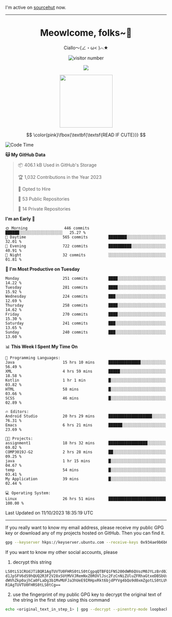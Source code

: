 I'm active on [sourcehut](https://sr.ht/~meow_king/) now. 

---

<div align="center">
  <h1>Meowlcome, folks~👋</h1>
  <p>Ciallo～(∠・ω< )⌒★</p>
</div>

<p align="center">
  <img src="https://count.getloli.com/get/@Ziqi-Yang?theme=rule34" alt="visitor number" />
</p>

<p align="center">
  <img src="https://skillicons.dev/icons?i=rust,c,py,flutter,go,java,js,bash,linux,emacs" />
</p>
<p align="center">
  <img height="165" src="https://github-readme-stats.vercel.app/api?username=Ziqi-Yang&show_icons=true&include_all_commits=true&hide_border=true" />
</p>

$$
\color{pink}\fbox{\textbf{\textsf{READ IF CUTE}}}
$$

<!--START_SECTION:waka-->
![Code Time](http://img.shields.io/badge/Code%20Time-1%2C647%20hrs%2043%20mins-blue)

**🐱 My GitHub Data** 

> 📦 406.1 kB Used in GitHub's Storage 
 > 
> 🏆 1,032 Contributions in the Year 2023
 > 
> 💼 Opted to Hire
 > 
> 📜 53 Public Repositories 
 > 
> 🔑 14 Private Repositories 
 > 
**I'm an Early 🐤** 

```text
🌞 Morning                446 commits         ██████░░░░░░░░░░░░░░░░░░░   25.27 % 
🌆 Daytime                565 commits         ████████░░░░░░░░░░░░░░░░░   32.01 % 
🌃 Evening                722 commits         ██████████░░░░░░░░░░░░░░░   40.91 % 
🌙 Night                  32 commits          ░░░░░░░░░░░░░░░░░░░░░░░░░   01.81 % 
```
📅 **I'm Most Productive on Tuesday** 

```text
Monday                   251 commits         ████░░░░░░░░░░░░░░░░░░░░░   14.22 % 
Tuesday                  281 commits         ████░░░░░░░░░░░░░░░░░░░░░   15.92 % 
Wednesday                224 commits         ███░░░░░░░░░░░░░░░░░░░░░░   12.69 % 
Thursday                 258 commits         ████░░░░░░░░░░░░░░░░░░░░░   14.62 % 
Friday                   270 commits         ████░░░░░░░░░░░░░░░░░░░░░   15.30 % 
Saturday                 241 commits         ███░░░░░░░░░░░░░░░░░░░░░░   13.65 % 
Sunday                   240 commits         ███░░░░░░░░░░░░░░░░░░░░░░   13.60 % 
```


📊 **This Week I Spent My Time On** 

```text
💬 Programming Languages: 
Java                     15 hrs 10 mins      ██████████████░░░░░░░░░░░   56.49 % 
XML                      4 hrs 59 mins       █████░░░░░░░░░░░░░░░░░░░░   18.58 % 
Kotlin                   1 hr 1 min          █░░░░░░░░░░░░░░░░░░░░░░░░   03.82 % 
HTML                     58 mins             █░░░░░░░░░░░░░░░░░░░░░░░░   03.66 % 
SCSS                     46 mins             █░░░░░░░░░░░░░░░░░░░░░░░░   02.89 % 

🔥 Editors: 
Android Studio           20 hrs 29 mins      ███████████████████░░░░░░   76.31 % 
Emacs                    6 hrs 21 mins       ██████░░░░░░░░░░░░░░░░░░░   23.69 % 

🐱‍💻 Projects: 
assignment1              18 hrs 32 mins      █████████████████░░░░░░░░   69.02 % 
COMP3019J-G2             2 hrs 28 mins       ██░░░░░░░░░░░░░░░░░░░░░░░   09.25 % 
java                     1 hr 15 mins        █░░░░░░░░░░░░░░░░░░░░░░░░   04.67 % 
temp                     54 mins             █░░░░░░░░░░░░░░░░░░░░░░░░   03.41 % 
My Application           39 mins             █░░░░░░░░░░░░░░░░░░░░░░░░   02.44 % 

💻 Operating System: 
Linux                    26 hrs 51 mins      █████████████████████████   100.00 % 
```


 Last Updated on 11/10/2023 18:35:19 UTC
<!--END_SECTION:waka-->

-----

If you really want to know my email address, please receive my public GPG key or download any of my projects hosted on GitHub. Then you can find it. 
```bash
gpg --keyserver hkps://keyserver.ubuntu.com --receive-keys 0x934ae9b6b6e9ff34
```
If you want to know my other social accounts, please
1) decrypt this string
```
LS0tLS1CRUdJTiBQR1AgTUVTU0FHRS0tLS0tCgpqQTBFQ1FNS200dWR6QVozM0JYLzBrd0JNU0Ru
d1JpSFV6dS9hQUQ2R3F2V28xSUtMVVJRemNxZ0ROVlJsc2FzCnNiZUluZFRhaGtxeDBSbUxEajVq
dWVhZkp0ajhCa0FLaDg3b1MvMUFJa3hUeE9IRHpxRkt6bjdPYVg4bQo9d0xmZgotLS0tLUVORCBQ
R1AgTUVTU0FHRS0tLS0tCg==
```
2) use the fingerprint of my public GPG key to decrypt the original text of the string in the first step using this command
```bash
echo <original_text_in_step_1> | gpg --decrypt --pinentry-mode loopback --armor
```


